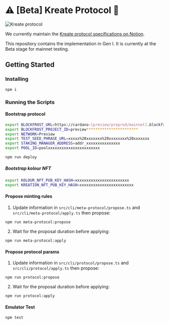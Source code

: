 # :warning: [Beta] Kreate Protocol :construction:

![Kreate protocol](docs/protocol.png)

We currently maintain the [Kreate protocol specifications on Notion](https://shinka-network.notion.site/Kreate-Protocol-ae97c4c66db447278ea8da9cd7b860a2).

This repository contains the implementation in Gen I. It is currently at the Beta stage for mainnet testing.

## Getting Started

### Installing

```
npm i
```

### Running the Scripts

#### Bootstrap protocol

```sh
export BLOCKFROST_URL=https://cardano-[preview/preprod/mainnet].blockfrost.io/api/v0
export BLOCKFROST_PROJECT_ID=preview***********************
export NETWORK=Preview
export TEST_SEED_PHRASE_URL=xxxxx%20xxxxxxx%20xxxxxxxx%20xxxxxxx
export STAKING_MANAGER_ADDRESS=addr_xxxxxxxxxxxxxxx
export POOL_ID=poolxxxxxxxxxxxxxxxxxxxxxxx
```

```
npm run deploy
```

##### Bootstrap kolour NFT

```sh
export KOLOUR_NFT_PUB_KEY_HASH=xxxxxxxxxxxxxxxxxxxxxxxx
export KREATION_NFT_PUB_KEY_HASH=xxxxxxxxxxxxxxxxxxxxxxxx
```

#### Propose minting rules

1. Update information in `src/cli/meta-protocol/propose.ts` and `src/cli/meta-protocol/apply.ts` then propose:

```
npm run meta-protocol:propose
```

2. Wait for the proposal duration before applying:

```
npm run meta-protocol:apply
```

#### Propose protocol params

1. Update information in `src/cli/protocol/propose.ts` and `src/cli/protocol/apply.ts` then propose:

```
npm run protocol:propose
```

2. Wait for the proposal duration before applying:

```
npm run protocol:apply
```

#### Emulator Test

```
npm test
```
